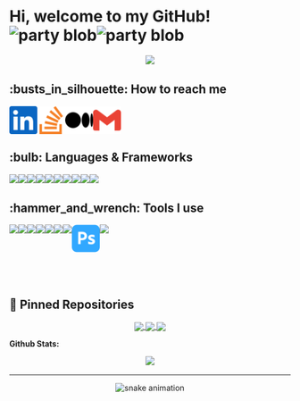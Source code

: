 # Hi, welcome to my GitHub! <img width="30" src="https://slackmojis.com/emojis/7421-typingcat/download" alt="party blob" /><img width="30" src="https://slackmojis.com/emojis/28594-typing_computer/download" alt="party blob" />

<p  align="center"><img src="https://github.com/antoniodots/antoniodots/blob/main/assets/computerb.png"><br></p>

<h2>:busts_in_silhouette: How to reach me</h2>

<div style="display: flex">
  <a href="https://www.linkedin.com/in/antoniodots" target="blank"><img align="center" src="/assets/linkedin.svg" width="50px"/></a>
  <a href="https://stackoverflow.com/users/..." target="blank"><img align="center" src="assets/stackoverflow.svg" width="50px"/></a>
  <a href="https://medium.com/..." target="blank"><img align="center" src="assets/medium.svg" width="50px" /></a>
  <a href="mailto:antonio.s.trab@gmail.com" target="blank"><img align="center" src="assets/gmail.svg" width="50px" /></a>
</div>

<h2>:bulb: Languages & Frameworks</h2>

<div style="display: flex">
  <a href="https://www.python.org/"><img src="https://cdn.jsdelivr.net/gh/devicons/devicon/icons/python/python-original.svg" width="50px" /></a>
  <a href="https://www.javascript.com/"><img src="https://cdn.jsdelivr.net/gh/devicons/devicon/icons/javascript/javascript-original.svg" width="50px" /></a>
  <a href="https://www.php.net/"><img src="https://cdn.jsdelivr.net/gh/devicons/devicon/icons/php/php-original.svg" width="50px" /></a>
  <a href="https://www.java.com/"><img src="https://cdn.jsdelivr.net/gh/devicons/devicon/icons/java/java-original.svg" width="50px" /></a>
  <a href="https://cplusplus.com/"><img src="https://cdn.jsdelivr.net/gh/devicons/devicon/icons/cplusplus/cplusplus-original.svg" width="50px" /></a>
  <a href="https://devdocs.io/c/"><img src="https://cdn.jsdelivr.net/gh/devicons/devicon/icons/c/c-original.svg"width="50px" /></a>
  <a href="https://html.spec.whatwg.org/"><img src="https://cdn.jsdelivr.net/gh/devicons/devicon/icons/html5/html5-original-wordmark.svg"  width="50px"/></a>
  <a href="https://devdocs.io/css/"><img src="https://cdn.jsdelivr.net/gh/devicons/devicon/icons/css3/css3-original-wordmark.svg" width="50px" /></a>
  <a href="https://www.mysql.com/"><img src="https://cdn.jsdelivr.net/gh/devicons/devicon/icons/mysql/mysql-original-wordmark.svg" width="50px" /></a>
  <a href="https://getbootstrap.com/"><img src="https://cdn.jsdelivr.net/gh/devicons/devicon/icons/bootstrap/bootstrap-original.svg" width="50px" /></a>
</div>

<h2>:hammer_and_wrench: Tools I use</h2>

<div style="display: flex">
  <a href="https://www.microsoft.com/en-us/windows"><img src="https://cdn.jsdelivr.net/gh/devicons/devicon/icons/windows8/windows8-original.svg" width="50px" /></a>
  <a href="https://www.linux.org/"><img src="https://cdn.jsdelivr.net/gh/devicons/devicon/icons/linux/linux-original.svg" width="50px" /></a>
  <a href="https://code.visualstudio.com/"><img src="https://cdn.jsdelivr.net/gh/devicons/devicon/icons/vscode/vscode-original.svg" width="50px" /></a>
  <a href="https://www.gimp.org/"><img src="https://cdn.jsdelivr.net/gh/devicons/devicon/icons/gimp/gimp-original.svg" width="50px" /></a>
  <a href="https://git-scm.com/"><img src="https://cdn.jsdelivr.net/gh/devicons/devicon/icons/git/git-original.svg" width="50px" /></a>
  <a href="https://www.adobe.com/products/illustrator/free-trial-download.html"><img src="https://github.com/antoniodots/antoniodots/blob/main/assets/adobeillustrator.svg" width="50px" /></a>
  <a href="https://www.torproject.org/"><img src="https://img.icons8.com/cute-clipart/344/tor-browser.png" width="50px" /></a>
  <a href="https://www.adobe.com/products/photoshop.html"><img src="/assets/adobephotoshop.svg" width="50px" /></a>
  <a href="https://www.blender.org/"><img src="https://img.icons8.com/color/344/blender-3d.png" width="50px" /></a>
</div>

</br></br>

## 📕 Pinned Repositories

<p align="center">
<a href="https://github.com/antoniodots/Project_COVID19_UPDATE">
  <img align="center" src="https://github-readme-stats.vercel.app/api/pin/?username=antoniodots&repo=Project_COVID19_UPDATE&hide_border=true&theme=radical" />
</a>

<a href="https://github.com/antoniodots/Project_Flags">
  <img align="center" src="https://github-readme-stats.vercel.app/api/pin/?username=antoniodots&repo=Project_Flags&hide_border=true&theme=radical" />
</a>

<a href="https://github.com/antoniodots/portfolio">
  <img align="center" src="https://github-readme-stats.vercel.app/api/pin/?username=antoniodots&repo=portfolio&theme=radical&hide_border=true" />
</a>

</p>

**Github Stats:**

<div align="center">
<img width="843em" src="https://activity-graph.herokuapp.com/graph?username=antoniodots&bg_color=141321&color=fd418d&line=ff00ee&point=403d3d&area=true&hide_border=true">
</div>

---

<p  align="center">
<img alt="snake animation" src="https://raw.githubusercontent.com/antoniodots/antoniodots/184d994ec078e1b4ac89221a7ea2518293283cbb/assets/github-contribution-grid-snake.svg"></p>
